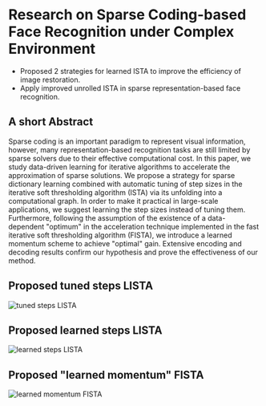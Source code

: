 # Research on Sparse Coding-based Face Recognition under Complex Environment

+ Proposed 2 strategies for learned ISTA to improve the efficiency of image restoration.
+ Apply improved unrolled ISTA in sparse representation-based face recognition. 

## A short Abstract

Sparse coding is an important paradigm to represent visual information, however, many representation-based recognition tasks are still limited by sparse solvers due to their effective computational cost. In this paper, we study data-driven learning for iterative algorithms to accelerate the approximation of sparse solutions. We propose a strategy for sparse dictionary learning combined with automatic tuning of step sizes in the iterative soft thresholding algorithm (ISTA) via its unfolding into a computational graph. In order to make it practical in large-scale applications, we suggest learning the step sizes instead of tuning them. Furthermore, following the assumption of the existence of a data-dependent "optimum" in the acceleration technique implemented in the fast iterative soft thresholding algorithm (FISTA), we introduce a learned momentum scheme to achieve "optimal" gain. Extensive encoding and decoding results confirm our hypothesis and prove the effectiveness of our method.

## Proposed tuned steps LISTA
![tuned steps LISTA]()

## Proposed learned steps LISTA
![learned steps LISTA]()

## Proposed "learned momentum" FISTA
![learned momentum FISTA]()

